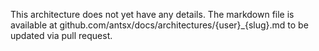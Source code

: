 This architecture does not yet have any details. The markdown file is available at github.com/antsx/docs/architectures/{user}\_{slug}.md to be updated via pull request.
